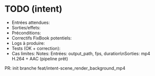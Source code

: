 ﻿# TODO (intent)
- Entrées attendues:
- Sorties/effets:
- Préconditions:
- Correctifs FixBook potentiels:
- Logs à produire:
- Tests (OK + correction):
- Cas limites:
Notes: Entrées: output_path, fps, duration\nSorties: mp4 H.264 + AAC (pipeline prêt)

PR: init branche feat/intent-scene_render_background_mp4
